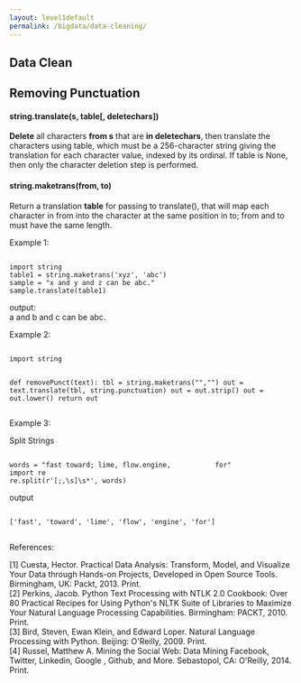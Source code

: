 ```yaml
---
layout: level1default
permalink: /bigdata/data-cleaning/
---
```




## Data Clean
<div class="piktowrapper-embed" pikto-uid="6835991-data_clean" >
    <div class="pikto-canvas-wrap">
        <div class="pikto-canvas"></div>
    </div>
</div>
<script>
    (function(d){
        var js, id="pikto-embed-js", ref=d.getElementsByTagName("script")[0];
        if (d.getElementById(id)) { return;}
        js=d.createElement("script"); js.id=id; js.async=true;
        js.src="https://magic.piktochart.com/assets/embedding/embed.js";
        ref.parentNode.insertBefore(js, ref);
    }(document));
</script>

<h2>Removing Punctuation</h2>

<h4>string.translate(s, table[, deletechars])</h4>
<p><strong>Delete</strong> all characters <strong>from s</strong> that are <strong>in deletechars</strong>, then translate the characters using table, which must be a 256-character string giving the translation for each character value, indexed by its ordinal. If table is None, then only the character deletion step is performed.</p>
<h4>string.maketrans(from, to)</h4>
<p>Return a translation <strong>table</strong> for passing to translate(), that will map each character in from into the character at the same position in to; from and to must have the same length.</p>

<p>Example 1:</p>
<pre><code>
import string
table1 = string.maketrans('xyz', 'abc')
sample = "x and y and z can be abc."
sample.translate(table1)
</code></pre>
<p>output:<br>
a and b and c can be abc.</p>


<p>Example 2:</p>
<pre><code>
import string

def removePunct(text):
    tbl = string.maketrans("","")
    out = text.translate(tbl, string.punctuation)
    out = out.strip()
    out = out.lower()
    return out
</code></pre>


<p>Example 3:</p>
<p>Split Strings</p>

<pre><code>
words = "fast toward; lime, flow.engine,           for"
import re
re.split(r'[;,\s]\s*', words)
</code></pre>
output
<pre><code>
['fast', 'toward', 'lime', 'flow', 'engine', 'for']
</code></pre>



## 



References:

[1] Cuesta, Hector. Practical Data Analysis: Transform, Model, and Visualize Your Data through Hands-on Projects, Developed in Open Source Tools. Birmingham, UK: Packt, 2013. Print.  
[2] Perkins, Jacob. Python Text Processing with NTLK 2.0 Cookbook: Over 80 Practical Recipes for Using Python's NLTK Suite of Libraries to Maximize Your Natural Language Processing Capabilities. Birmingham: PACKT, 2010. Print.  
[3] Bird, Steven, Ewan Klein, and Edward Loper. Natural Language Processing with Python. Beijing: O'Reilly, 2009. Print.  
[4] Russel, Matthew A. Mining the Social Web: Data Mining Facebook, Twitter, Linkedin, Google , Github, and More. Sebastopol, CA: O'Reilly, 2014. Print.  